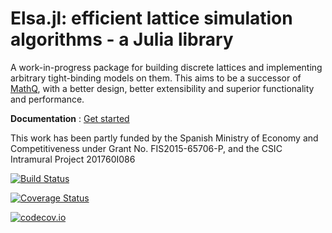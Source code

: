 # Elsa.jl: efficient lattice simulation algorithms - a Julia library

A work-in-progress package for building discrete lattices and implementing arbitrary tight-binding models on them. This aims to be a successor of [MathQ](http://www.icmm.csic.es/sanjose/MathQ/MathQ.html), with a better design, better extensibility and superior functionality and performance.

**Documentation** : [Get started](https://github.com/pablosanjose/Elsa.jl/blob/master/docs/src/index.md)

This work has been partly funded by the Spanish Ministry of Economy and Competitiveness under Grant No. FIS2015-65706-P, and the CSIC Intramural Project 201760I086

[![Build Status](https://travis-ci.org/pablosanjose/Elsa.jl.svg?branch=master)](https://travis-ci.org/pablosanjose/Elsa.jl)

[![Coverage Status](https://coveralls.io/repos/pablosanjose/Elsa.jl/badge.svg?branch=master&service=github)](https://coveralls.io/github/pablosanjose/Elsa.jl?branch=master)

[![codecov.io](http://codecov.io/github/pablosanjose/Elsa.jl/coverage.svg?branch=master)](http://codecov.io/github/pablosanjose/Elsa.jl?branch=master)
